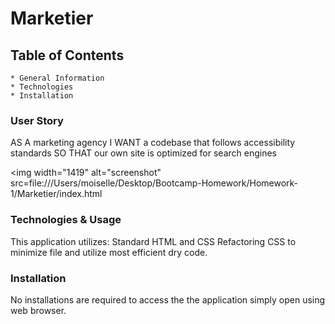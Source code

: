 # Marketier

## Table of Contents
    * General Information
    * Technologies
    * Installation

### User Story
AS A marketing agency
I WANT a codebase that follows accessibility standards
SO THAT our own site is optimized for search engines

<img width="1419" alt="screenshot" src=file:///Users/moiselle/Desktop/Bootcamp-Homework/Homework-1/Marketier/index.html

### Technologies & Usage
This application utilizes:
    Standard HTML and CSS
    Refactoring CSS to minimize file and utilize most efficient dry code.

### Installation

No installations are required to access the the application simply open using web browser.
